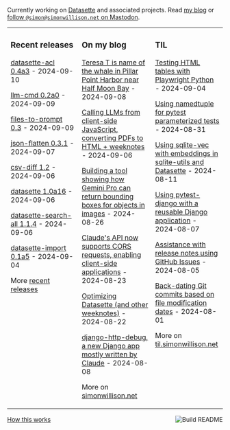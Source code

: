 Currently working on [Datasette](https://datasette.io/) and associated projects. Read [my blog](https://simonwillison.net/) or <a href="https://fedi.simonwillison.net/@simon">follow `@simon@simonwillison.net` on Mastodon</a>.

<table><tr><td valign="top" width="33%">

### Recent releases
<!-- recent_releases starts -->
[datasette-acl 0.4a3](https://github.com/datasette/datasette-acl/releases/tag/0.4a3) - 2024-09-10

[llm-cmd 0.2a0](https://github.com/simonw/llm-cmd/releases/tag/0.2a0) - 2024-09-09

[files-to-prompt 0.3](https://github.com/simonw/files-to-prompt/releases/tag/0.3) - 2024-09-09

[json-flatten 0.3.1](https://github.com/simonw/json-flatten/releases/tag/0.3.1) - 2024-09-07

[csv-diff 1.2](https://github.com/simonw/csv-diff/releases/tag/1.2) - 2024-09-06

[datasette 1.0a16](https://github.com/simonw/datasette/releases/tag/1.0a16) - 2024-09-06

[datasette-search-all 1.1.4](https://github.com/simonw/datasette-search-all/releases/tag/1.1.4) - 2024-09-06

[datasette-import 0.1a5](https://github.com/datasette/datasette-import/releases/tag/0.1a5) - 2024-09-04
<!-- recent_releases ends -->
More [recent releases](https://github.com/simonw/simonw/blob/main/releases.md)
</td><td valign="top" width="34%">

### On my blog
<!-- blog starts -->
[Teresa T is name of the whale in Pillar Point Harbor near Half Moon Bay](https://simonwillison.net/2024/Sep/8/teresa-t-whale-pillar-point/) - 2024-09-08

[Calling LLMs from client-side JavaScript, converting PDFs to HTML + weeknotes](https://simonwillison.net/2024/Sep/6/weeknotes/) - 2024-09-06

[Building a tool showing how Gemini Pro can return bounding boxes for objects in images](https://simonwillison.net/2024/Aug/26/gemini-bounding-box-visualization/) - 2024-08-26

[Claude's API now supports CORS requests, enabling client-side applications](https://simonwillison.net/2024/Aug/23/anthropic-dangerous-direct-browser-access/) - 2024-08-23

[Optimizing Datasette (and other weeknotes)](https://simonwillison.net/2024/Aug/22/optimizing-datasette/) - 2024-08-22

[django-http-debug, a new Django app mostly written by Claude](https://simonwillison.net/2024/Aug/8/django-http-debug/) - 2024-08-08
<!-- blog ends -->
More on [simonwillison.net](https://simonwillison.net/)
</td><td valign="top" width="33%">

### TIL
<!-- tils starts -->
[Testing HTML tables with Playwright Python](https://til.simonwillison.net/playwright/testing-tables) - 2024-09-04

[Using namedtuple for pytest parameterized tests](https://til.simonwillison.net/pytest/namedtuple-parameterized-tests) - 2024-08-31

[Using sqlite-vec with embeddings in sqlite-utils and Datasette](https://til.simonwillison.net/sqlite/sqlite-vec) - 2024-08-11

[Using pytest-django with a reusable Django application](https://til.simonwillison.net/django/pytest-django) - 2024-08-07

[Assistance with release notes using GitHub Issues](https://til.simonwillison.net/github/release-note-assistance) - 2024-08-05

[Back-dating Git commits based on file modification dates](https://til.simonwillison.net/git/backdate-git-commits) - 2024-08-01
<!-- tils ends -->
More on [til.simonwillison.net](https://til.simonwillison.net/)
</td></tr></table>

<a href="https://github.com/simonw/simonw/actions"><img src="https://github.com/simonw/simonw/workflows/Build%20README/badge.svg" align="right" alt="Build README"></a> <a href="https://simonwillison.net/2020/Jul/10/self-updating-profile-readme/">How this works</a>
